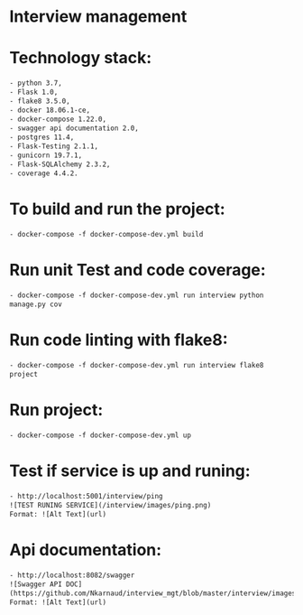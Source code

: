 # Interview management

# Technology stack:

    - python 3.7,
    - Flask 1.0,
    - flake8 3.5.0,
    - docker 18.06.1-ce,
    - docker-compose 1.22.0,
    - swagger api documentation 2.0,
    - postgres 11.4,
    - Flask-Testing 2.1.1,
    - gunicorn 19.7.1,
    - Flask-SQLAlchemy 2.3.2,
    - coverage 4.4.2.

# To build and run the project:

    - docker-compose -f docker-compose-dev.yml build

# Run unit Test and code coverage:

    - docker-compose -f docker-compose-dev.yml run interview python manage.py cov

# Run code linting with flake8:

    - docker-compose -f docker-compose-dev.yml run interview flake8 project

# Run project:

    - docker-compose -f docker-compose-dev.yml up

# Test if service is up and runing:

    - http://localhost:5001/interview/ping
    ![TEST RUNING SERVICE](/interview/images/ping.png)
    Format: ![Alt Text](url)

# Api documentation:

    - http://localhost:8082/swagger
    ![Swagger API DOC](https://github.com/Nkarnaud/interview_mgt/blob/master/interview/images/Swagger%20API.png)
    Format: ![Alt Text](url)
